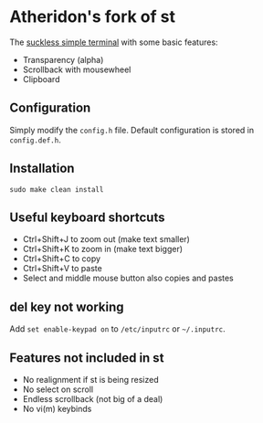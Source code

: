# Atheridon's fork of st

The [suckless simple terminal](https://st.suckless.org/) with some basic features:

+ Transparency (alpha)
+ Scrollback with mousewheel
+ Clipboard 

## Configuration

Simply modify the `config.h` file. 
Default configuration is stored in `config.def.h`.

## Installation

```
sudo make clean install
```

## Useful keyboard shortcuts

+ Ctrl+Shift+J to zoom out (make text smaller)
+ Ctrl+Shift+K to zoom in (make text bigger)
+ Ctrl+Shift+C to copy
+ Ctrl+Shift+V to paste
+ Select and middle mouse button also copies and pastes

## del key not working
Add `set enable-keypad on` to `/etc/inputrc` or `~/.inputrc`.

## Features not included in st
+ No realignment if st is being resized
+ No select on scroll
+ Endless scrollback (not big of a deal)
+ No vi(m) keybinds
